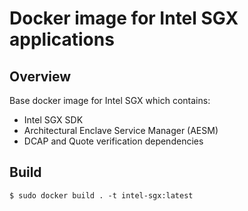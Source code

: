 # Docker image for Intel SGX applications

## Overview

Base docker image for Intel SGX which contains:

- Intel SGX SDK
- Architectural Enclave Service Manager (AESM)
- DCAP and Quote verification dependencies

## Build

```console
$ sudo docker build . -t intel-sgx:latest
```
